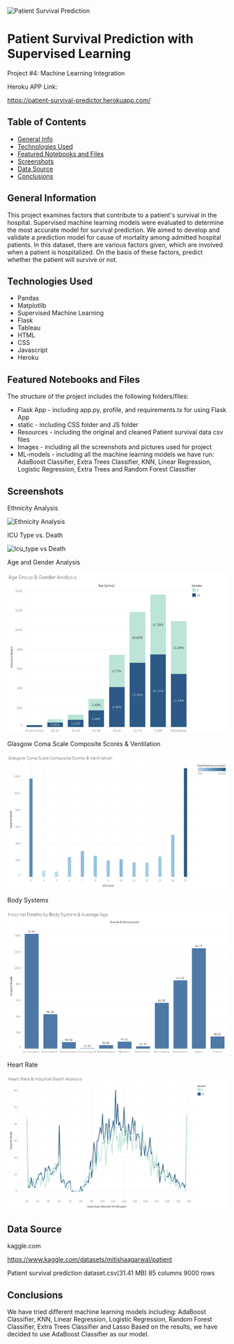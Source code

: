 ![Patient Survival Prediction](https://user-images.githubusercontent.com/93561950/184466067-2264322f-f79a-4b31-91bb-82a368eff39d.jpg)

# Patient Survival Prediction with Supervised Learning

Project #4: Machine Learning Integration 

Heroku APP Link: 

https://patient-survival-predictor.herokuapp.com/



## Table of Contents
* [General Info](#general-information)
* [Technologies Used](#technologies-used)
* [Featured Notebooks and Files](#featured-notebooks-and-files)
* [Screenshots](#screenshots)
* [Data Source](#data-source)
* [Conclusions](#conclusions)


## General Information
This project examines factors that contribute to a patient's survival in the hospital. Supervised machine learning models were evaluated to determine the most accurate model for survival prediction. 
We aimed to develop and validate a prediction model for cause of mortality among admitted hospital patients. In this dataset, there are various factors given, which are involved when a patient is hospitalized. 
On the basis of these factors, predict whether the patient will survive or not.


## Technologies Used
- Pandas
- Matplotlib
- Supervised Machine Learning
- Flask
- Tableau
- HTML
- CSS
- Javascript
- Heroku
 
 ## Featured Notebooks and Files


The structure of the project includes the following folders/files: 

* Flask App - including app.py, profile, and requirements.tx for using Flask App
* static - including CSS folder and JS folder 
* Resources - including the original and cleaned Patient survival data csv files
* Images - including all the screenshots and pictures used for project 
* ML-models - including all the machine learning models we have run: AdaBoost Classifier, Extra Trees Classifier, KNN, Linear Regression, Logistic Regression, Extra Trees
                and Random Forest Classifier


 
## Screenshots

Ethnicity Analysis

![Ethnicity Analysis](https://user-images.githubusercontent.com/93561950/184452328-0fd2fe15-da04-4342-b99a-87421401b670.png)

ICU Type vs. Death

![Icu_type vs  Death](https://user-images.githubusercontent.com/93561950/184452548-fd0c911c-9fd2-493c-b328-b68b5afb9aed.png)

Age and Gender Analysis

![Age and Gender](Images/Age%20and%20Gender.png)

Glasgow Coma Scale Composite Scores & Ventilation

![GCS&Vents](Images/GCS%20%26%20Vents.png)

Body Systems

![Body Systems](Images/Body%20Systems.png)

Heart Rate

![Heart Rate](Images/Heart%20Rate.png)






## Data Source

kaggle.com

https://www.kaggle.com/datasets/mitishaagarwal/patient


Patient survival prediction dataset.csv(31.41 MB)
85 columns
9000 rows


## Conclusions 

We have tried different machine learning models including: AdaBoost Classifier, KNN, Linear Regression, Logistic Regression, Random Forest Classifier, Extra Trees Classifier and Lasso
Based on the results, we have decided to use AdaBoost Classifier as our model. 

